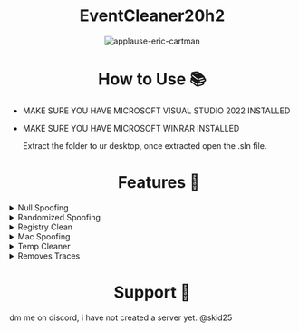 <h1 align="center">
  EventCleaner20h2
</h1>
<div align="center">
  
![applause-eric-cartman](https://github.com/skidma/EventCleaner20h2/assets/171224006/78ffd79d-063f-4cf7-8620-5bc8fba7ab61)
</div>

  <h1 align="center">
  How to Use 📚
</h1>

- MAKE SURE YOU HAVE MICROSOFT VISUAL STUDIO 2022 INSTALLED
- MAKE SURE YOU HAVE MICROSOFT WINRAR INSTALLED

  Extract the folder to ur desktop, once extracted open the .sln file.

  <h1 align="center">
  Features 📜
</h1>

<details>
  <summary>Null Spoofing</summary>
  Completely NULLS Users PC Serials
</details>
<details>
  <summary>Randomized Spoofing</summary>
  Completely Randomizes Users PC Serials
</details>
<details>
  <summary>Registry Clean</summary>
  Cleans Users PC Registry
</details>
<details>
  <summary>Mac Spoofing</summary>
  Spoofs Users MAC ADDRESS
</details>
<details>
  <summary>Temp Cleaner</summary>
  Includes Temp Folder Cleaner
</details>
<details>
  <summary>Removes Traces</summary>
  Removes ALL Tracked Traces by Epic
</details>
</details>

  <h1 align="center">
  Support 🎫
</h1>
dm me on discord, i have not created a server yet. @skid25
